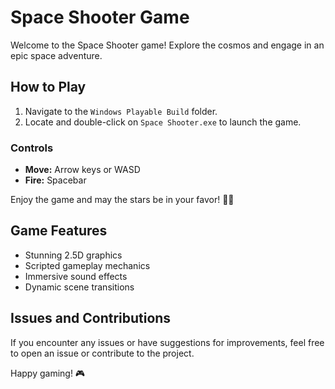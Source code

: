 # Space Shooter Game

Welcome to the Space Shooter game! Explore the cosmos and engage in an epic space adventure.

## How to Play

1. Navigate to the `Windows Playable Build` folder.
2. Locate and double-click on `Space Shooter.exe` to launch the game.

### Controls

- **Move:** Arrow keys or WASD
- **Fire:** Spacebar

Enjoy the game and may the stars be in your favor! 🚀✨

## Game Features

- Stunning 2.5D graphics
- Scripted gameplay mechanics
- Immersive sound effects
- Dynamic scene transitions

## Issues and Contributions

If you encounter any issues or have suggestions for improvements, feel free to open an issue or contribute to the project.

Happy gaming! 🎮

 
